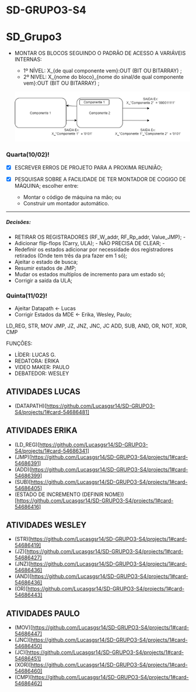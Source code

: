 # SD-GRUPO3-S4

# SD_Grupo3

* MONTAR OS BLOCOS SEGUINDO O PADRÃO DE ACESSO A VARIÁVEIS INTERNAS:
  * 1º NÍVEL: X_{de qual componente vem}:OUT (BIT OU BITARRAY) ;
  * 2º NIVEL: X_{nome do bloco}_{nome do sinal/de qual componente vem}:OUT (BIT OU BITARRAY) ;
  
  ![IMAGEM](https://github.com/Lucasgsr14/SD-GRUPO3-S4/blob/main/Untitled%20Diagram.png)

### Quarta(10/02)! 

- [x]  ESCREVER ERROS DE PROJETO PARA A PROXIMA REUNIÃO;

- [x] PESQUISAR SOBRE A FACILIDADE DE TER MONTADOR DE COGIGO DE MÁQUINA; escolher entre:

  * Montar o código de máquina na mão; ou
  * Construir um montador automático.

---

##### Decisões:

 * RETIRAR OS REGISTRADORES (RF_W_addr, RF_Rp_addr, Value_JMP); - 
 * Adicionar flip-flops (Carry, ULA); - NÃO PRECISA DE CLEAR; - 
 * Redefinir os estados adicionar por necessidade dos registradores retirados (Onde tem três da pra fazer em 1 só);
 * Ajeitar o estado de busca;
 * Resumir estados de JMP;
 * Mudar os estados multiplos de incremento para um estado só;
 * Corrigir a saída da ULA;
 
### Quinta(11/02)! 
 
* Ajeitar Datapath <- Lucas
* Corrigir Estados da MDE <- Erika, Wesley, Paulo;

LD_REG, STR, MOV
JMP, JZ, JNZ, JNC, JC
ADD, SUB, AND, OR, NOT, XOR, CMP

FUNÇÕES:

 * LÍDER:  LUCAS G.
 * REDATORA: ERIKA
 * VIDEO MAKER: PAULO
 * DEBATEDOR: WESLEY

## ATIVIDADES LUCAS

 * (DATAPATH)[https://github.com/Lucasgsr14/SD-GRUPO3-S4/projects/1#card-54686481] 
 
## ATIVIDADES ERIKA

 * (LD_REG)[https://github.com/Lucasgsr14/SD-GRUPO3-S4/projects/1#card-54686341]
 * (JMP)[https://github.com/Lucasgsr14/SD-GRUPO3-S4/projects/1#card-54686391]
 * (ADD)[https://github.com/Lucasgsr14/SD-GRUPO3-S4/projects/1#card-54686399]
 * (SUB)[https://github.com/Lucasgsr14/SD-GRUPO3-S4/projects/1#card-54686405]
 * (ESTADO DE INCREMENTO (DEFINIR NOME))[https://github.com/Lucasgsr14/SD-GRUPO3-S4/projects/1#card-54686416]
 
## ATIVIDADES WESLEY

 * (STR)[https://github.com/Lucasgsr14/SD-GRUPO3-S4/projects/1#card-54686419]
 * (JZ)[https://github.com/Lucasgsr14/SD-GRUPO3-S4/projects/1#card-54686427]
 * (JNZ)[https://github.com/Lucasgsr14/SD-GRUPO3-S4/projects/1#card-54686436]
 * (AND)[https://github.com/Lucasgsr14/SD-GRUPO3-S4/projects/1#card-54686436]
 * (OR)[https://github.com/Lucasgsr14/SD-GRUPO3-S4/projects/1#card-54686443]
 
## ATIVIDADES PAULO

 * (MOV)[https://github.com/Lucasgsr14/SD-GRUPO3-S4/projects/1#card-54686447]
 * (JNC)[https://github.com/Lucasgsr14/SD-GRUPO3-S4/projects/1#card-54686450]
 * (JC)[https://github.com/Lucasgsr14/SD-GRUPO3-S4/projects/1#card-54686451]
 * (XOR)[https://github.com/Lucasgsr14/SD-GRUPO3-S4/projects/1#card-54686460]
 * (CMP)[https://github.com/Lucasgsr14/SD-GRUPO3-S4/projects/1#card-54686462]

